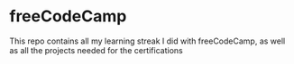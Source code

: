 # freeCodeCamp
This repo contains all my learning streak I did with freeCodeCamp, as well as all the projects needed for the certifications
